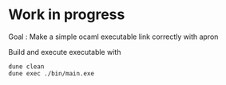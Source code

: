 # Work in progress 

Goal : Make a simple ocaml executable link correctly with apron


Build and execute executable with 
```
dune clean
dune exec ./bin/main.exe
```